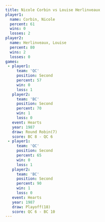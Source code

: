 ```yaml
---
title: Nicole Corbin vs Louise Herlinveaux
player1:                   
  name: Corbin, Nicole     
  percent: 61              
  wins: 0                  
  losses: 2                
player2:                   
  name: Herlinveaux, Louise
  percent: 80              
  wins: 2                  
  losses: 0                
games:
 - player1:          
     team: 'QC'      
     position: Second
     percent: 57     
     win: 0          
     loss: 1         
   player2:          
     team: 'BC'      
     position: Second
     percent: 70     
     win: 1          
     loss: 0         
   event: Hearts       
   year: 1987          
   draw: Round Robin(7)
   score: BC 8 - QC 6  
 - player1:          
     team: 'QC'      
     position: Second
     percent: 65     
     win: 0          
     loss: 1         
   player2:          
     team: 'BC'      
     position: Second
     percent: 90     
     win: 1          
     loss: 0         
   event: Hearts      
   year: 1987         
   draw: Playoff(18)  
   score: QC 6 - BC 10
---
```


